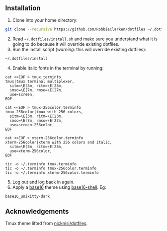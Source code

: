 ## Installation

1. Clone into your home directory:

  ```bash
  git clone --recursive https://github.com/RobbieClarken/dotfiles ~/.dotfiles
  ```

2. Read `~/.dotfiles/install.sh` and make sure you understand what it is going to
   do because it will override existing dotfiles.
3. Run the install script (*warning*: this will override existing dotfiles):

  ```bash
  ~/.dotfiles/install
  ```

4. Enable italic fonts in the terminal by running:

  ```
  cat <<EOF > tmux.terminfo
  tmux|tmux terminal multiplexer,
    sitm=\E[3m, ritm=\E[23m,
    smso=\E[7m, rmso=\E[27m,
    use=screen,
  EOF

  cat <<EOF > tmux-256color.terminfo
  tmux-256color|tmux with 256 colors,
    sitm=\E[3m, ritm=\E[23m,
    smso=\E[7m, rmso=\E[27m,
    use=screen-256color,
  EOF

  cat <<EOF > xterm-256color.terminfo
  xterm-256color|xterm with 256 colors and italic,
    sitm=\E[3m, ritm=\E[23m,
    use=xterm-256color,
  EOF

  tic -o ~/.terminfo tmux.terminfo
  tic -o ~/.terminfo tmux-256color.terminfo
  tic -o ~/.terminfo xterm-256color.terminfo
  ```

5. Log out and log back in again.
6. Apply a [base16](http://chriskempson.com/projects/base16/) theme using
   [base16-shell](https://github.com/chriskempson/base16-shell). Eg:

  ```
  base16_unikitty-dark
  ```

## Acknowledgements

Tmux theme lifted from [nicknisi/dotfiles](https://github.com/nicknisi/dotfiles).
